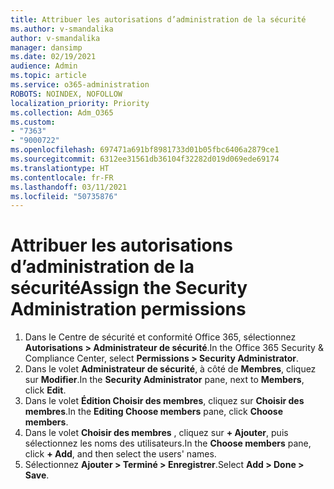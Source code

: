```yaml
---
title: Attribuer les autorisations d’administration de la sécurité
ms.author: v-smandalika
author: v-smandalika
manager: dansimp
ms.date: 02/19/2021
audience: Admin
ms.topic: article
ms.service: o365-administration
ROBOTS: NOINDEX, NOFOLLOW
localization_priority: Priority
ms.collection: Adm_O365
ms.custom:
- "7363"
- "9000722"
ms.openlocfilehash: 697471a691bf8981733d01b05fbc6406a2879ce1
ms.sourcegitcommit: 6312ee31561db36104f32282d019d069ede69174
ms.translationtype: HT
ms.contentlocale: fr-FR
ms.lasthandoff: 03/11/2021
ms.locfileid: "50735876"
---
```

# <a name="assign-the-security-administration-permissions"></a><span data-ttu-id="bc21c-102">Attribuer les autorisations d’administration de la sécurité</span><span class="sxs-lookup"><span data-stu-id="bc21c-102">Assign the Security Administration permissions</span></span>

1. <span data-ttu-id="bc21c-103">Dans le Centre de sécurité et conformité Office 365, sélectionnez **Autorisations > Administrateur de sécurité**.</span><span class="sxs-lookup"><span data-stu-id="bc21c-103">In the Office 365 Security & Compliance Center, select **Permissions > Security Administrator**.</span></span>
2. <span data-ttu-id="bc21c-104">Dans le volet **Administrateur de sécurité**, à côté de **Membres**, cliquez sur **Modifier**.</span><span class="sxs-lookup"><span data-stu-id="bc21c-104">In the **Security Administrator** pane, next to **Members**, click **Edit**.</span></span>
3. <span data-ttu-id="bc21c-105">Dans le volet **Édition Choisir des membres**, cliquez sur **Choisir des membres**.</span><span class="sxs-lookup"><span data-stu-id="bc21c-105">In the **Editing Choose members** pane, click **Choose members**.</span></span>
4. <span data-ttu-id="bc21c-106">Dans le volet **Choisir des membres** , cliquez sur **+ Ajouter**, puis sélectionnez les noms des utilisateurs.</span><span class="sxs-lookup"><span data-stu-id="bc21c-106">In the **Choose members** pane, click **+ Add**, and then select the users' names.</span></span>
5. <span data-ttu-id="bc21c-107">Sélectionnez **Ajouter > Terminé > Enregistrer**.</span><span class="sxs-lookup"><span data-stu-id="bc21c-107">Select **Add > Done > Save**.</span></span>

